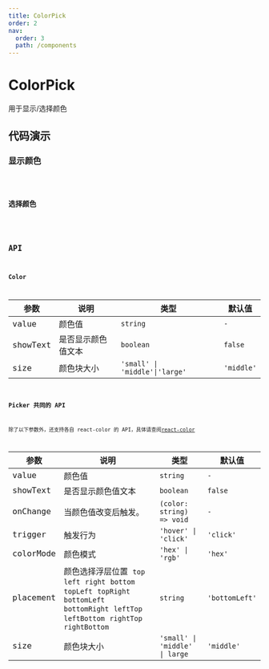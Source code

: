 ```yaml
---
title: ColorPick
order: 2
nav:
  order: 3
  path: /components
---
```


# ColorPick

用于显示/选择颜色

## 代码演示

### 显示颜色

<code src="./demos/Demo1.tsx" />

### 选择颜色

<code src="./demos/Demo2.tsx" />

## API

### Color

| 参数     | 说明               | 类型                           | 默认值     |
| -------- | ------------------ | ------------------------------ | ---------- |
| value    | 颜色值             | `string`                       | `- `       |
| showText | 是否显示颜色值文本 | `boolean`                      | `false`    |
| size     | 颜色块大小         | `'small' \| 'middle'\|'large'` | `'middle'` |

### Picker 共同的 API

除了以下参数外，还支持各自 react-color 的 API，具体请查阅[react-color](http://casesandberg.github.io/react-color/)

| 参数 | 说明 | 类型 | 默认值 |
| --- | --- | --- | --- |
| value | 颜色值 | `string` | `-` |
| showText | 是否显示颜色值文本 | `boolean` | `false` |
| onChange | 当颜色值改变后触发。 | `(color: string) => void` | `-` |
| trigger | 触发行为 | `'hover' \| 'click'` | `'click'` |
| colorMode | 颜色模式 | `'hex' \| 'rgb'` | `'hex'` |
| placement | 颜色选择浮层位置 `top` `left` `right` `bottom` `topLeft` `topRight` `bottomLeft` `bottomRight` `leftTop` `leftBottom` `rightTop` `rightBottom` | `string` | `'bottomLeft'` |
| size | 颜色块大小 | `'small' \| 'middle' \| large` | `'middle'` |
